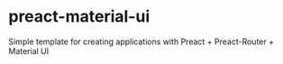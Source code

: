 # preact-material-ui
Simple template for creating applications with Preact + Preact-Router + Material UI
